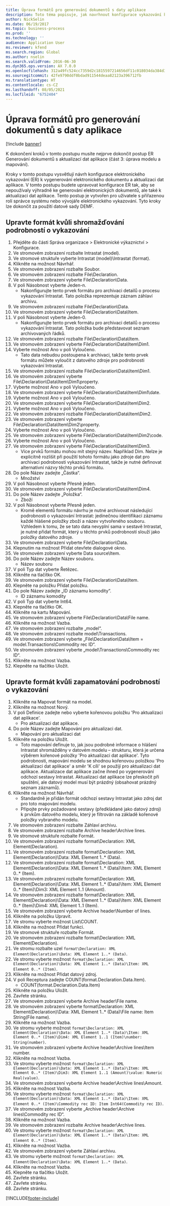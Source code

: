 ```yaml
---
title: Úprava formátů pro generování dokumentů s daty aplikace
description: Toto téma popisuje, jak navrhnout konfigurace vykazování k vygenerování elektronického dokumentu a aktualizaci dat aplikace.
author: NickSelin
ms.date: 06/19/2017
ms.topic: business-process
ms.prod: ''
ms.technology: ''
audience: Application User
ms.reviewer: kfend
ms.search.region: Global
ms.author: nselin
ms.search.validFrom: 2016-06-30
ms.dyn365.ops.version: AX 7.0.0
ms.openlocfilehash: 312a49fc524cc7359d2c1815597214656df11c018034da384d30bfb9d9efee4b
ms.sourcegitcommit: 42fe9790ddf0bdad911544deaa82123a396712fb
ms.translationtype: HT
ms.contentlocale: cs-CZ
ms.lasthandoff: 08/05/2021
ms.locfileid: "6752404"
---
```

# <a name="modify-formats-to-generate-documents-that-have-application-data"></a>Úprava formátů pro generování dokumentů s daty aplikace

[!include [banner](../../includes/banner.md)]

K dokončení kroků v tomto postupu musíte nejprve dokončit postup ER Generování dokumentů s aktualizací dat aplikace (část 3: úprava modelu a mapování).

Kroky v tomto postupu vysvětlují návrh konfigurace elektronického vykazování (ER) k vygenerování elektronického dokumentu a aktualizaci dat aplikace. V tomto postupu budete upravovat konfigurace ER tak, aby se nepoužívaly výhradně ke generování elektronických dokumentů, ale také k aktualizaci dat aplikace. Tento postup je vytvořen pro uživatele s přiřazenou rolí správce systému nebo vývojáře elektronického vykazování. Tyto kroky lze dokončit za použití datové sady DEMF.


## <a name="modify-format-to-collect-details-of-reporting"></a>Upravte formát kvůli shromažďování podrobností o vykazování
1. Přejděte do části Správa organizace > Elektronické výkaznictví > Konfigurace.
2. Ve stromovém zobrazení rozbalte Intrastat (model).
3. Ve stromové struktuře vyberte Intrastat (model)\Intrastat (format).
4. Klikněte na možnost Návrhář.
5. Ve stromovém zobrazení rozbalte Soubor.
6. Ve stromovém zobrazení rozbalte File\Declaration.
7. Ve stromovém zobrazení vyberte File\Declaration\Data.
8. V poli Násobnost vyberte Jeden-n.
    * Nakonfigurujte tento prvek formátu pro archivaci detailů o procesu vykazování Intrastat. Tato položka reprezentuje záznam záhlaví archivu.  
9. Ve stromovém zobrazení rozbalte File\Declaration\Data.
10. Ve stromovém zobrazení vyberte File\Declaration\Data\Item.
11. V poli Násobnost vyberte Jeden-0.
    * Nakonfigurujte tento prvek formátu pro archivaci detailů o procesu vykazování Intrastat. Tato položka bude představovat seznam archivovaných řádků.  
12. Ve stromovém zobrazení rozbalte File\Declaration\Data\Item.
13. Ve stromovém zobrazení vyberte File\Declaration\Data\Item\Dim1.
14. Vyberte možnost Ano v poli Vyloučeno.
    * Tato data nebudou postoupena k archivaci, takže tento prvek formátu můžete vyloučit z datového zdroje pro podrobnosti vykazování Intrastat.  
15. Ve stromovém zobrazení rozbalte File\Declaration\Data\Item\Dim1.
16. Ve stromovém zobrazení vyberte File\Declaration\Data\Item\Dim1\property.
17. Vyberte možnost Ano v poli Vyloučeno.
18. Ve stromovém zobrazení vyberte File\Declaration\Data\Item\Dim1\date.
19. Vyberte možnost Ano v poli Vyloučeno.
20. Ve stromovém zobrazení vyberte File\Declaration\Data\Item\Dim2.
21. Vyberte možnost Ano v poli Vyloučeno.
22. Ve stromovém zobrazení rozbalte File\Declaration\Data\Item\Dim2.
23. Ve stromovém zobrazení vyberte File\Declaration\Data\Item\Dim2\property.
24. Vyberte možnost Ano v poli Vyloučeno.
25. Ve stromovém zobrazení vyberte File\Declaration\Data\Item\Dim2\code.
26. Vyberte možnost Ano v poli Vyloučeno.
27. Ve stromovém zobrazení vyberte File\Declaration\Data\Item\Dim3.
    * Více prvků formátu mohou mít stejný název. Například Dim. Nelze je explicitně rozlišit při použití tohoto formátu jako zdroje dat pro archivaci podrobnosti vykazování Intrastat, takže je nutné definovat alternativní názvy těchto prvků formátu.   
28. Do pole Název zadejte „Částka“.
    * Množství  
29. V poli Násobnost vyberte Přesně jeden.
30. Ve stromovém zobrazení vyberte File\Declaration\Data\Item\Dim4.
31. Do pole Název zadejte „Položka“.
    * Zboží  
32. V poli Násobnost vyberte Přesně jeden.
    * Kromě elementů formátu návrhu je nutné archivovat následující podrobnosti o vykazování Intrastat: jedinečnou identifikaci záznamu každé hlášené položky zboží a název vytvořeného souboru. Vzhledem k tomu, že se tato data nevyplní sama v sestavě Intrastat, je nutné přidat formát, který u těchto prvků podrobností slouží jako položky datového zdroje.  
33. Ve stromovém zobrazení vyberte File\Declaration\Data.
34. Klepnutím na možnost Přidat otevřete dialogové okno.
35. Ve stromovém zobrazení vyberte Data source\Item.
36. Do pole Název zadejte Název souboru.
    * Název souboru  
37. V poli Typ dat vyberte Řetězec.
38. Klikněte na tlačítko OK.
39. Ve stromovém zobrazení vyberte File\Declaration\Data\Item.
40. Klepněte na položku Přidat položku.
41. Do pole Název zadejte „ID záznamu komodity“.
    * ID záznamu komodity  
42. V poli Typ dat vyberte Int64.
43. Klepněte na tlačítko OK.
44. Klikněte na kartu Mapování.
45. Ve stromovém zobrazení vyberte File\Declaration\Data\File name.
46. Klikněte na možnost Vazba.
47. Ve stromovém zobrazení rozbalte „model“.
48. Ve stromovém zobrazení rozbalte model\Transactions.
49. Ve stromovém zobrazení vyberte „File\Declaration\Data\Item = model.Transactions\Commodity rec ID“.
50. Ve stromovém zobrazení vyberte „model\Transactions\Commodity rec ID“.
51. Klikněte na možnost Vazba.
52. Klepněte na tlačítko Uložit.

## <a name="modify-format-to-memorize-details-of-reporting"></a>Upravte formát kvůli zapamatování podrobností o vykazování

1. Klikněte na Mapovat formát na model.
2. Klikněte na možnost Nový.
3. V poli Definice zadejte nebo vyberte kořenovou položku 'Pro aktualizaci dat aplikace'.
    * Pro aktualizaci dat aplikace.
4. Do pole Název zadejte Mapování pro aktualizaci dat.
    * Mapování pro aktualizaci dat  
5. Klikněte na položku Uložit.
    * Toto mapování definuje to, jak jsou podrobné informace o hlášení Intrastat shromážděny v datovém modelu – strukturu, která je určena výběrem kořenové položky 'Pro aktualizaci dat aplikace'. Tyto podrobnosti, mapování modelu se shodnou kořenovou položkou 'Pro aktualizaci dat aplikace' a směr 'K cíli' se použijí pro aktualizaci dat aplikace. Aktualizace dat aplikace začne ihned po vygenerování odchozí sestavy Intrastat. Aktualizaci dat aplikace lze přeskočit při spuštění, ale datový model musí být prázdný (obsahovat prázdný seznam záznamů).
6. Klikněte na možnost Návrhář.
    * Standardně je přidán formát odchozí sestavy Intrastat jako zdroj dat pro toto mapování modelu.  
    * Připojte prvky požadované sestavy (předkládané jako datový zdroj) k prvkům datového modelu, který je filtrován na základě kořenové položky vybraného modelu.  
7. Ve stromovém zobrazení rozbalte Záhlaví archivu.
8. Ve stromovém zobrazení rozbalte Archive header\Archive lines.
9. Ve stromové struktuře rozbalte Formát.
10. Ve stromovém zobrazení rozbalte format\Declaration: XML Element(Declaration).
11. Ve stromovém zobrazení rozbalte format\Declaration: XML Element(Declaration)\Data: XML Element 1..* (Data).
12. Ve stromovém zobrazení rozbalte format\Declaration: XML Element(Declaration)\Data: XML Element 1..* (Data)\Item: XML Element 0..* (Item).
13. Ve stromovém zobrazení rozbalte format\Declaration: XML Element(Declaration)\Data: XML Element 1..* (Data)\Item: XML Element 0..* (Item)\Dim3: XML Element 1..1 (Amount).
14. Ve stromovém zobrazení rozbalte format\Declaration: XML Element(Declaration)\Data: XML Element 1..* (Data)\Item: XML Element 0..* (Item)\Dim4: XML Element 1..1 (Item).
15. Ve stromovém zobrazení vyberte Archive header\Number of lines.
16. Klikněte na položku Upravit.
17. Ve stromu vyberte možnost List\COUNT.
18. Klikněte na možnost Přidat funkci.
19. Ve stromové struktuře rozbalte Formát.
20. Ve stromovém zobrazení rozbalte format\Declaration: XML Element(Declaration).
21. Ve stromu rozbalte uzel `format\Declaration: XML Element(Declaration)\Data: XML Element 1..* (Data)`.
22. Ve stromu vyberte možnost `format\Declaration: XML Element(Declaration)\Data: XML Element 1..* (Data)\Item: XML Element 0..* (Item)`.
23. Klikněte na možnost Přidat datový zdroj.
24. V poli Receptura zadejte COUNT(format.Declaration.Data.Item).
    * COUNT(format.Declaration.Data.Item)  
25. Klikněte na položku Uložit.
26. Zavřete stránku.
27. Ve stromovém zobrazení vyberte Archive header\File name.
28. Ve stromovém zobrazení vyberte format\Declaration: XML Element(Declaration)\Data: XML Element 1..* (Data)\File name: Item String(File name).
29. Klikněte na možnost Vazba.
30. Ve stromu vyberte možnost `format\Declaration: XML Element(Declaration)\Data: XML Element 1..* (Data)\Item: XML Element 0..* (Item)\Dim4: XML Element 1..1 (Item)\number: String(number)`.
31. Ve stromovém zobrazení vyberte Archive header\Archive lines\Item number.
32. Klikněte na možnost Vazba.
33. Ve stromu vyberte možnost `format\Declaration: XML Element(Declaration)\Data: XML Element 1..* (Data)\Item: XML Element 0..* (Item)\Dim3: XML Element 1..1 (Amount)\value: Numeric Real(value)`.
34. Ve stromovém zobrazení vyberte Archive header\Archive lines\Amount.
35. Klikněte na možnost Vazba.
36. Ve stromu vyberte možnost `format\Declaration: XML Element(Declaration)\Data: XML Element 1..* (Data)\Item: XML Element 0..* (Item)\Commodity rec ID: Item Int64(Commodity rec ID)`.
37. Ve stromovém zobrazení vyberte „Archive header\Archive lines\Commodity rec ID“.
38. Klikněte na možnost Vazba.
39. Ve stromovém zobrazení rozbalte Archive header\Archive lines.
40. Ve stromu vyberte možnost `format\Declaration: XML Element(Declaration)\Data: XML Element 1..* (Data)\Item: XML Element 0..* (Item)`.
41. Klikněte na možnost Vazba.
42. Ve stromovém zobrazení vyberte Záhlaví archivu.
43. Ve stromu vyberte možnost `format\Declaration: XML Element(Declaration)\Data: XML Element 1..* (Data)`.
44. Klikněte na možnost Vazba.
45. Klepněte na tlačítko Uložit.
46. Zavřete stránku.
47. Zavřete stránku.
48. Zavřete stránku.


[!INCLUDE[footer-include](../../../../includes/footer-banner.md)]
